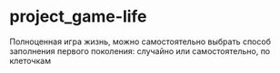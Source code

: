 # project_game-life
Полноценная игра жизнь, можно самостоятельно выбрать способ заполнения первого поколения: случайно или самостоятельно, по клеточкам
